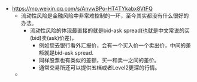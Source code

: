 - https://mp.weixin.qq.com/s/AnvwBPo-HT4TYkabx8VtFQ
	- 流动性风险是金融风险中非常难控制的一环，至今其实都没有什么很好的办法。
		- 流动性风险的体现最直接的就是bid-ask spread(也就是中文常说的买(bid)卖(ask)价差)，
			- 例如您去银行看外汇报价，会有一个买入价一个卖出价，中间的差额就是bid-ask spread.
			- 同样股票也有类似的差额，买一和卖一之间的差价。
			- 通常交易所还可以提供五档或者Level2更深的行情。
	-